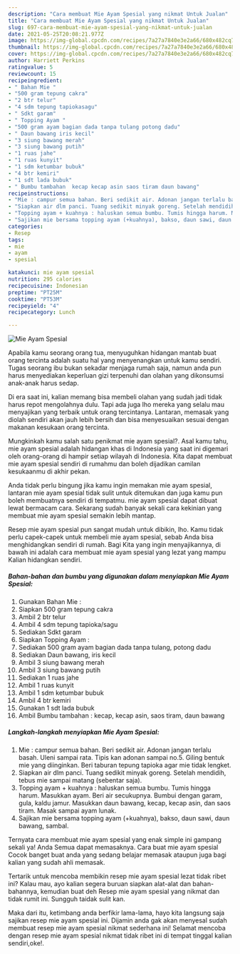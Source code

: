 ```yaml
---
description: "Cara membuat Mie Ayam Spesial yang nikmat Untuk Jualan"
title: "Cara membuat Mie Ayam Spesial yang nikmat Untuk Jualan"
slug: 697-cara-membuat-mie-ayam-spesial-yang-nikmat-untuk-jualan
date: 2021-05-25T20:08:21.977Z
image: https://img-global.cpcdn.com/recipes/7a27a7840e3e2a66/680x482cq70/mie-ayam-spesial-foto-resep-utama.jpg
thumbnail: https://img-global.cpcdn.com/recipes/7a27a7840e3e2a66/680x482cq70/mie-ayam-spesial-foto-resep-utama.jpg
cover: https://img-global.cpcdn.com/recipes/7a27a7840e3e2a66/680x482cq70/mie-ayam-spesial-foto-resep-utama.jpg
author: Harriett Perkins
ratingvalue: 5
reviewcount: 15
recipeingredient:
- " Bahan Mie "
- "500 gram tepung cakra"
- "2 btr telur"
- "4 sdm tepung tapiokasagu"
- " Sdkt garam"
- " Topping Ayam "
- "500 gram ayam bagian dada tanpa tulang potong dadu"
- " Daun bawang iris kecil"
- "3 siung bawang merah"
- "3 siung bawang putih"
- "1 ruas jahe"
- "1 ruas kunyit"
- "1 sdm ketumbar bubuk"
- "4 btr kemiri"
- "1 sdt lada bubuk"
- " Bumbu tambahan  kecap kecap asin saos tiram daun bawang"
recipeinstructions:
- "Mie : campur semua bahan. Beri sedikit air. Adonan jangan terlalu basah. Uleni sampai rata. Tipis kan adonan sampai no.5. Giling bentuk mie yang diinginkan. Beri taburan tepung tapioka agar mie tidak lengket."
- "Siapkan air dlm panci. Tuang sedikit minyak goreng. Setelah mendidih, tebus mie sampai matang (sebentar saja)."
- "Topping ayam + kuahnya : haluskan semua bumbu. Tumis hingga harum. Masukkan ayam. Beri air secukupnya. Bumbui dengan garam, gula, kaldu jamur. Masukkan daun bawang, kecap, kecap asin, dan saos tiram. Masak sampai ayam lunak."
- "Sajikan mie bersama topping ayam (+kuahnya), bakso, daun sawi, daun bawang, sambal."
categories:
- Resep
tags:
- mie
- ayam
- spesial

katakunci: mie ayam spesial 
nutrition: 295 calories
recipecuisine: Indonesian
preptime: "PT25M"
cooktime: "PT53M"
recipeyield: "4"
recipecategory: Lunch

---
```



![Mie Ayam Spesial](https://img-global.cpcdn.com/recipes/7a27a7840e3e2a66/680x482cq70/mie-ayam-spesial-foto-resep-utama.jpg)

Apabila kamu seorang orang tua, menyuguhkan hidangan mantab buat orang tercinta adalah suatu hal yang menyenangkan untuk kamu sendiri. Tugas seorang ibu bukan sekadar menjaga rumah saja, namun anda pun harus menyediakan keperluan gizi terpenuhi dan olahan yang dikonsumsi anak-anak harus sedap.

Di era  saat ini, kalian memang bisa membeli olahan yang sudah jadi tidak harus repot mengolahnya dulu. Tapi ada juga lho mereka yang selalu mau menyajikan yang terbaik untuk orang tercintanya. Lantaran, memasak yang diolah sendiri akan jauh lebih bersih dan bisa menyesuaikan sesuai dengan makanan kesukaan orang tercinta. 



Mungkinkah kamu salah satu penikmat mie ayam spesial?. Asal kamu tahu, mie ayam spesial adalah hidangan khas di Indonesia yang saat ini digemari oleh orang-orang di hampir setiap wilayah di Indonesia. Kita dapat membuat mie ayam spesial sendiri di rumahmu dan boleh dijadikan camilan kesukaanmu di akhir pekan.

Anda tidak perlu bingung jika kamu ingin memakan mie ayam spesial, lantaran mie ayam spesial tidak sulit untuk ditemukan dan juga kamu pun boleh membuatnya sendiri di tempatmu. mie ayam spesial dapat dibuat lewat bermacam cara. Sekarang sudah banyak sekali cara kekinian yang membuat mie ayam spesial semakin lebih mantap.

Resep mie ayam spesial pun sangat mudah untuk dibikin, lho. Kamu tidak perlu capek-capek untuk membeli mie ayam spesial, sebab Anda bisa menghidangkan sendiri di rumah. Bagi Kita yang ingin menyajikannya, di bawah ini adalah cara membuat mie ayam spesial yang lezat yang mampu Kalian hidangkan sendiri.

<!--inarticleads1-->

##### Bahan-bahan dan bumbu yang digunakan dalam menyiapkan Mie Ayam Spesial:

1. Gunakan  Bahan Mie :
1. Siapkan 500 gram tepung cakra
1. Ambil 2 btr telur
1. Ambil 4 sdm tepung tapioka/sagu
1. Sediakan  Sdkt garam
1. Siapkan  Topping Ayam :
1. Sediakan 500 gram ayam bagian dada tanpa tulang, potong dadu
1. Sediakan  Daun bawang, iris kecil
1. Ambil 3 siung bawang merah
1. Ambil 3 siung bawang putih
1. Sediakan 1 ruas jahe
1. Ambil 1 ruas kunyit
1. Ambil 1 sdm ketumbar bubuk
1. Ambil 4 btr kemiri
1. Gunakan 1 sdt lada bubuk
1. Ambil  Bumbu tambahan : kecap, kecap asin, saos tiram, daun bawang




<!--inarticleads2-->

##### Langkah-langkah menyiapkan Mie Ayam Spesial:

1. Mie : campur semua bahan. Beri sedikit air. Adonan jangan terlalu basah. Uleni sampai rata. Tipis kan adonan sampai no.5. Giling bentuk mie yang diinginkan. Beri taburan tepung tapioka agar mie tidak lengket.
1. Siapkan air dlm panci. Tuang sedikit minyak goreng. Setelah mendidih, tebus mie sampai matang (sebentar saja).
1. Topping ayam + kuahnya : haluskan semua bumbu. Tumis hingga harum. Masukkan ayam. Beri air secukupnya. Bumbui dengan garam, gula, kaldu jamur. Masukkan daun bawang, kecap, kecap asin, dan saos tiram. Masak sampai ayam lunak.
1. Sajikan mie bersama topping ayam (+kuahnya), bakso, daun sawi, daun bawang, sambal.




Ternyata cara membuat mie ayam spesial yang enak simple ini gampang sekali ya! Anda Semua dapat memasaknya. Cara buat mie ayam spesial Cocok banget buat anda yang sedang belajar memasak ataupun juga bagi kalian yang sudah ahli memasak.

Tertarik untuk mencoba membikin resep mie ayam spesial lezat tidak ribet ini? Kalau mau, ayo kalian segera buruan siapkan alat-alat dan bahan-bahannya, kemudian buat deh Resep mie ayam spesial yang nikmat dan tidak rumit ini. Sungguh taidak sulit kan. 

Maka dari itu, ketimbang anda berfikir lama-lama, hayo kita langsung saja sajikan resep mie ayam spesial ini. Dijamin anda gak akan menyesal sudah membuat resep mie ayam spesial nikmat sederhana ini! Selamat mencoba dengan resep mie ayam spesial nikmat tidak ribet ini di tempat tinggal kalian sendiri,oke!.

